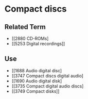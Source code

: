 # Compact discs  

## Related Term

- [[2880 CD-ROMs]
- [[5253 Digital recordings]]  

## Use

- [[1688 Audio digital disc]
- [[3747 Compact discs digital audio]
- [[1690 Audio digital disk]
- [[3735 Compact digital audio discs]
- [[3749 Compact disks]]  

